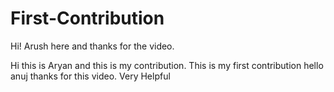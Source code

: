 # First-Contribution

Hi! Arush here and thanks for the video.

Hi this is Aryan and this is my contribution.
This is my first contribution
hello anuj thanks for this video. Very Helpful
